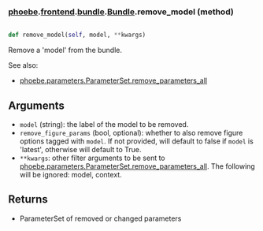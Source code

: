 ### [phoebe](phoebe.md).[frontend](phoebe.frontend.md).[bundle](phoebe.frontend.bundle.md).[Bundle](phoebe.frontend.bundle.Bundle.md).remove_model (method)


```py

def remove_model(self, model, **kwargs)

```



Remove a 'model' from the bundle.

See also:
* [phoebe.parameters.ParameterSet.remove_parameters_all](phoebe.parameters.ParameterSet.remove_parameters_all.md)

Arguments
----------
* `model` (string): the label of the model to be removed.
* `remove_figure_params` (bool, optional): whether to also remove
    figure options tagged with `model`.  If not provided, will default
    to false if `model` is 'latest', otherwise will default to True.
* `**kwargs`: other filter arguments to be sent to
    [phoebe.parameters.ParameterSet.remove_parameters_all](phoebe.parameters.ParameterSet.remove_parameters_all.md).  The following
    will be ignored: model, context.

Returns
-----------
* ParameterSet of removed or changed parameters

